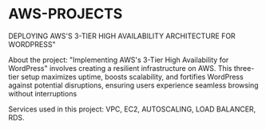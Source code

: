 # AWS-PROJECTS
DEPLOYING AWS'S 3-TIER HIGH AVAILABILITY ARCHITECTURE FOR WORDPRESS"

About the project: "Implementing AWS's 3-Tier High Availability for
WordPress" involves creating a resilient infrastructure on AWS. This
three-tier setup maximizes uptime, boosts scalability, and fortifies
WordPress against potential disruptions, ensuring users experience
seamless browsing without interruptions

Services used in this project: VPC, EC2, AUTOSCALING, LOAD
BALANCER, RDS.
